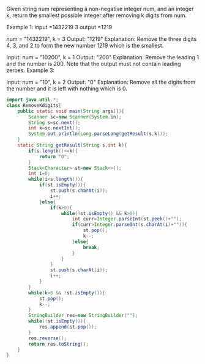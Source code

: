 Given string num representing a non-negative integer num, and an integer k, return the smallest possible integer after removing k digits from num.

Example 1:
input =1432219
3
output =1219

num = "1432219", k = 3
Output: "1219"
Explanation: Remove the three digits 4, 3, and 2 to form the new number 1219 which is the smallest.


Input: num = "10200", k = 1
Output: "200"
Explanation: Remove the leading 1 and the number is 200. Note that the output must not contain leading zeroes.
Example 3:

Input: num = "10", k = 2
Output: "0"
Explanation: Remove all the digits from the number and it is left with nothing which is 0.



```java
import java.util.*;
class RemoveKdigits{
    public static void main(String args[]){
        Scanner sc=new Scanner(System.in);
        String s=sc.next();
        int k=sc.nextInt();
        System.out.println(Long.parseLong(getResult(s,k)));
    }
    static String getResult(String s,int k){
        if(s.length()<=k){
            return "0";
        }
        Stack<Character> st=new Stack<>();
        int i=0;
        while(i<s.length()){
            if(st.isEmpty()){
                st.push(s.charAt(i));
                i++;
            }else{
                if(k>0){
                    while(!st.isEmpty() && k>0){
                        int curr=Integer.parseInt(st.peek()+"");
                        if(curr>Integer.parseInt(s.charAt(i)+"")){
                            st.pop();
                            k--;
                        }else{
                            break;
                        }
                    }
                }
                st.push(s.charAt(i));
                i++;
            }
        }
        while(k>0 && !st.isEmpty()){
            st.pop();
            k--;
        }
        StringBuilder res=new StringBuilder("");
        while(!st.isEmpty()){
            res.append(st.pop());
        }
        res.reverse();
        return res.toString();
    }
}
```